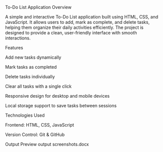 To-Do List Application Overview

A simple and interactive To-Do List application built using HTML, CSS, and JavaScript. It allows users to add, mark as complete, and delete tasks, helping them organize their daily activities efficiently. The project is designed to provide a clean, user-friendly interface with smooth interactions.

Features

Add new tasks dynamically

Mark tasks as completed

Delete tasks individually

Clear all tasks with a single click

Responsive design for desktop and mobile devices

Local storage support to save tasks between sessions

Technologies Used

Frontend: HTML, CSS, JavaScript

Version Control: Git & GitHub

Output Preview
output screenshots.docx
